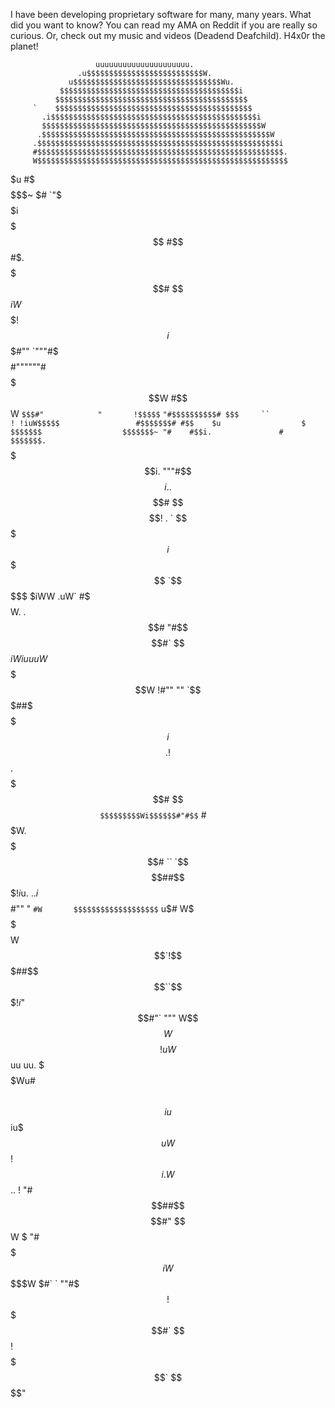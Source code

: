 I have been developing proprietary software for many, many years. What did you want to know? You can read my AMA on Reddit if you are really so curious. Or, check out my music and videos (Deadend Deafchild). H4x0r the planet!

                       uuuuuuuuuuuuuuuuuuuuu.
                   .u$$$$$$$$$$$$$$$$$$$$$$$$$$W.
                 u$$$$$$$$$$$$$$$$$$$$$$$$$$$$$$$$$Wu.
               $$$$$$$$$$$$$$$$$$$$$$$$$$$$$$$$$$$$$$$$i
              $$$$$$$$$$$$$$$$$$$$$$$$$$$$$$$$$$$$$$$$$$$
         `    $$$$$$$$$$$$$$$$$$$$$$$$$$$$$$$$$$$$$$$$$$$$
           .i$$$$$$$$$$$$$$$$$$$$$$$$$$$$$$$$$$$$$$$$$$$$$$i
           $$$$$$$$$$$$$$$$$$$$$$$$$$$$$$$$$$$$$$$$$$$$$$$$$W
          .$$$$$$$$$$$$$$$$$$$$$$$$$$$$$$$$$$$$$$$$$$$$$$$$$$$W
         .$$$$$$$$$$$$$$$$$$$$$$$$$$$$$$$$$$$$$$$$$$$$$$$$$$$$$$i
         #$$$$$$$$$$$$$$$$$$$$$$$$$$$$$$$$$$$$$$$$$$$$$$$$$$$$$$$.
         W$$$$$$$$$$$$$$$$$$$$$$$$$$$$$$$$$$$$$$$$$$$$$$$$$$$$$$$$
$u       #$$$$$$$$$$$$$$$$$$$$$$$$$$$$$$$$$$$$$$$$$$$$$$$$$$$$$$$$~
$#      `"$$$$$$$$$$$$$$$$$$$$$$$$$$$$$$$$$$$$$$$$$$$$$$$$$$$$$$$$$
$i        $$$$$$$$$$$$$$$$$$$$$$$$$$$$$$$$$$$$$$$$$$$$$$$$$$$$$$$$$
$$        #$$$$$$$$$$$$$$$$$$$$$$$$$$$$$$$$$$$$$$$$$$$$$$$$$$$$$$$$
$$         $$$$$$$$$$$$$$$$$$$$$$$$$$$$$$$$$$$$$$$$$$$$$$$$$$$$$$$$
#$.        $$$$$$$$$$$$$$$$$$$$$$$$$$$$$$$$$$$$$$$$$$$$$$$$$$$$$$$#
 $$      $iW$$$$$$$$$$$$$$$$$$$$$$$$$$$$$$$$$$$$$$$$$$$$$$$$$$$$$$!
 $$i      $$$$$$$#"" `"""#$$$$$$$$$$$$$$$$$#""""""#$$$$$$$$$$$$$$$W
 #$$W    `$$$#"            "       !$$$$$`           `"#$$$$$$$$$$#
  $$$     ``                 ! !iuW$$$$$                 #$$$$$$$#
  #$$    $u                  $   $$$$$$$                  $$$$$$$~
   "#    #$$i.               #   $$$$$$$.                 `$$$$$$
          $$$$$i.                """#$$$$i.               .$$$$#
          $$$$$$$$!         .   `    $$$$$$$$$i           $$$$$
          `$$$$$  $iWW   .uW`        #$$$$$$$$$W.       .$$$$$$#
            "#$$$$$$$$$$$$#`          $$$$$$$$$$$iWiuuuW$$$$$$$$W
               !#""    ""             `$$$$$$$##$$$$$$$$$$$$$$$$
          i$$$$    .                   !$$$$$$ .$$$$$$$$$$$$$$$#
         $$$$$$$$$$`                    $$$$$$$$$Wi$$$$$$#"#$$`
         #$$$$$$$$$W.                   $$$$$$$$$$$#   ``
          `$$$$##$$$$!       i$u.  $. .i$$$$$$$$$#""
             "     `#W       $$$$$$$$$$$$$$$$$$$`      u$#
                            W$$$$$$$$$$$$$$$$$$      $$$$W
                            $$`!$$$##$$$$``$$$$      $$$$!
                           i$" $$$$  $$#"`  """     W$$$$
                                                   W$$$$!
                      uW$$  uu  uu.  $$$  $$$Wu#   $$$$$$
                     ~$$$$iu$$iu$$$uW$$! $$$$$$i .W$$$$$$
             ..  !   "#$$$$$$$$$$##$$$$$$$$$$$$$$$$$$$$#"
             $$W  $     "#$$$$$$$iW$$$$$$$$$$$$$$$$$$$$$W
             $#`   `       ""#$$$$$$$$$$$$$$$$$$$$$$$$$$$
                              !$$$$$$$$$$$$$$$$$$$$$#`
                              $$$$$$$$$$$$$$$$$$$$$$!
                            $$$$$$$$$$$$$$$$$$$$$$$`
                             $$$$$$$$$$$$$$$$$$$$"
